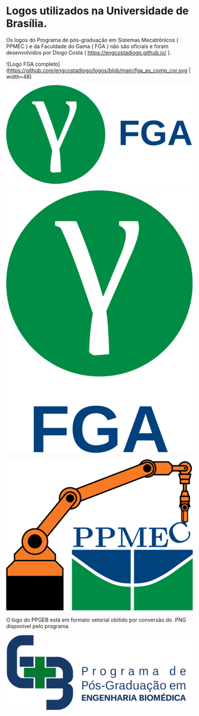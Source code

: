# Logos utilizados na Universidade de Brasília.

Os logos do Programa de pós-graduação em Sistemas Mecatrônicos ( PPMEC ) e da Faculdade do Gama ( FGA ) não são oficiais e foram desenvolvidos por Diogo Costa ( https://engcostadiogo.github.io/ ).

![Logo FGA completo](https://github.com/engcostadiogo/logos/blob/main/fga_as_comp_cor.svg | width=48)

![Logo FGA Básico Horizontal](https://github.com/engcostadiogo/logos/blob/main/fga_as_bas_cor.svg)

![Logo FGA Básico Vertical](https://github.com/engcostadiogo/logos/blob/main/fga_as_vert_cor.svg)

![Logo PPMEC](https://github.com/engcostadiogo/logos/blob/main/ppmec.svg)

O logo do PPGEB está em formato vetorial obitido por conversão do .PNG disponível pelo programa.

![Logo PPGEB](https://github.com/engcostadiogo/logos/blob/main/ppgeb.png)
